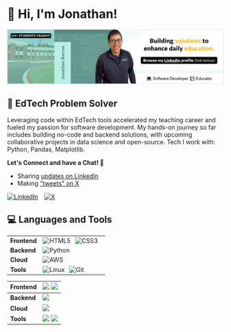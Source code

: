# 👋 Hi, I'm Jonathan!

![Browse my LinkedIn profile. (link below)](assets/photo_banner_linkedin.PNG)

## 🧠 EdTech Problem Solver

Leveraging code within EdTech tools accelerated my teaching career and fueled my passion for software development. My hands-on journey so far includes building no-code and backend solutions, with upcoming collaborative projects in data science and open-source. Tech I work with: Python, Pandas, Matplotlib.

**Let's Connect and have a Chat! 💬**

* Sharing [updates on LinkedIn](https://www.linkedin.com/in/barronbytes/)
* Making ["tweets" on X](https://x.com/barronbytes)

<a href="https://www.linkedin.com/in/barronbytes/" title="LinkedIn"><img style="padding-right:10px;" src="https://img.shields.io/badge/LinkedIn-0077B5?style=for-the-badge" alt="LinkedIn"></a>
<a href="https://x.com/barronbytes" title="X"><img style="padding-right:10px;" src="https://img.shields.io/badge/Twitter-dedede?style=for-the-badge&logo=x&labelColor=black" alt="X"></a>

## 💻 Languages and Tools

<table>
    <tr>
        <td style="vertical-align:middle;"><strong>Frontend</strong></td>
        <td><img width="30px" style="padding-right:10px;" src="https://cdn.jsdelivr.net/gh/devicons/devicon/icons/html5/html5-plain.svg" alt="HTML5" title="HTML"><img width="30px" style="padding-right:10px;" src="https://cdn.jsdelivr.net/gh/devicons/devicon/icons/css3/css3-plain.svg" alt="CSS3" title="CSS"></td>
    <tr>
    <tr>
        <td style="vertical-align:middle;"><strong>Backend</strong></td>
        <td><img width="30px" style="padding-right:10px;" src="https://cdn.jsdelivr.net/gh/devicons/devicon/icons/python/python-plain.svg" alt="Python" title="Python"></td>
    <tr>
    <tr>
        <td style="vertical-align:middle;"><strong>Cloud</strong></td>
        <td><img width="30px" style="padding-right:10px;" src="https://cdn.jsdelivr.net/gh/devicons/devicon/icons/amazonwebservices/amazonwebservices-original-wordmark.svg" alt="AWS" title="AWS"></td>
    <tr>
    <tr>
        <td style="vertical-align:middle;"><strong>Tools</strong></td>
        <td><img width="30px" style="padding-right:10px;" src="https://cdn.jsdelivr.net/gh/devicons/devicon/icons/linux/linux-original.svg" alt="Linux" title="Linux"><img width="30px" style="padding-right:10px;" src="https://cdn.jsdelivr.net/gh/devicons/devicon/icons/git/git-original.svg" alt="Git" title="Git"></td>
    <tr>
</table>

| **Frontend** | <img src="https://cdn.jsdelivr.net/gh/devicons/devicon/icons/html5/html5-plain.svg" width="30"> <img src="https://cdn.jsdelivr.net/gh/devicons/devicon/icons/css3/css3-plain.svg" width="30"> |
|----------|----------|
| **Backend**  | <img src="https://cdn.jsdelivr.net/gh/devicons/devicon/icons/python/python-plain.svg" width="30"> |
| **Cloud**    | <img src="https://cdn.jsdelivr.net/gh/devicons/devicon/icons/amazonwebservices/amazonwebservices-original-wordmark.svg" width="30"> |
| **Tools**    | <img src="https://cdn.jsdelivr.net/gh/devicons/devicon/icons/linux/linux-original.svg" width="30"> <img src="https://cdn.jsdelivr.net/gh/devicons/devicon/icons/git/git-original.svg" width="30"> |
